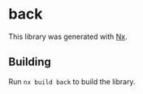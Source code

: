 # back

This library was generated with [Nx](https://nx.dev).

## Building

Run `nx build back` to build the library.
